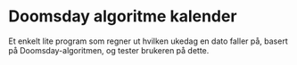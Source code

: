# Doomsday algoritme kalender

Et enkelt lite program som regner ut hvilken ukedag en dato faller på, basert på Doomsday-algoritmen, og tester brukeren på dette.